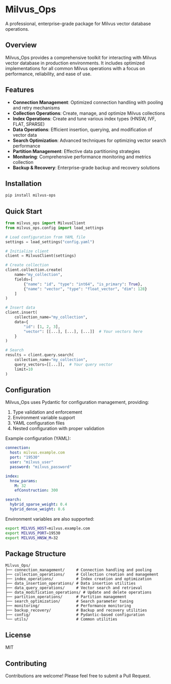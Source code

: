 # Milvus_Ops

A professional, enterprise-grade package for Milvus vector database operations.

## Overview

Milvus_Ops provides a comprehensive toolkit for interacting with Milvus vector database in production environments. It includes optimized implementations for all common Milvus operations with a focus on performance, reliability, and ease of use.

## Features

- **Connection Management**: Optimized connection handling with pooling and retry mechanisms
- **Collection Operations**: Create, manage, and optimize Milvus collections
- **Index Operations**: Create and tune various index types (HNSW, IVF, FLAT, SPARSE)
- **Data Operations**: Efficient insertion, querying, and modification of vector data
- **Search Optimization**: Advanced techniques for optimizing vector search performance
- **Partition Management**: Effective data partitioning strategies
- **Monitoring**: Comprehensive performance monitoring and metrics collection
- **Backup & Recovery**: Enterprise-grade backup and recovery solutions

## Installation

```bash
pip install milvus-ops
```

## Quick Start

```python
from milvus_ops import MilvusClient
from milvus_ops.config import load_settings

# Load configuration from YAML file
settings = load_settings("config.yaml")

# Initialize client
client = MilvusClient(settings)

# Create collection
client.collection.create(
    name="my_collection",
    fields=[
        {"name": "id", "type": "int64", "is_primary": True},
        {"name": "vector", "type": "float_vector", "dim": 128}
    ]
)

# Insert data
client.insert(
    collection_name="my_collection",
    data={
        "id": [1, 2, 3],
        "vector": [[...], [...], [...]]  # Your vectors here
    }
)

# Search
results = client.query.search(
    collection_name="my_collection",
    query_vectors=[[...]],  # Your query vector
    limit=10
)
```

## Configuration

Milvus_Ops uses Pydantic for configuration management, providing:

1. Type validation and enforcement
2. Environment variable support
3. YAML configuration files
4. Nested configuration with proper validation

Example configuration (YAML):

```yaml
connection:
  host: milvus.example.com
  port: "19530"
  user: "milvus_user"
  password: "milvus_password"

index:
  hnsw_params:
    M: 32
    efConstruction: 300

search:
  hybrid_sparse_weight: 0.4
  hybrid_dense_weight: 0.6
```

Environment variables are also supported:

```bash
export MILVUS_HOST=milvus.example.com
export MILVUS_PORT=19530
export MILVUS_HNSW_M=32
```

## Package Structure

```
Milvus_Ops/
├── connection_management/     # Connection handling and pooling
├── collection_operations/     # Collection creation and management
├── index_operations/          # Index creation and optimization
├── data_insertion_operations/ # Data insertion utilities
├── data_query_operations/     # Vector search and retrieval
├── data_modification_operations/ # Update and delete operations
├── partition_operations/      # Partition management
├── search_optimization/       # Search parameter tuning
├── monitoring/                # Performance monitoring
├── backup_recovery/           # Backup and recovery utilities
├── config/                    # Pydantic-based configuration
└── utils/                     # Common utilities
```

## License

MIT

## Contributing

Contributions are welcome! Please feel free to submit a Pull Request.